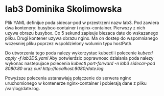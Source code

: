 # lab3 Dominika Skolimowska

Plik YAML definijue poda sidecar-pod w przestrzeni nazw lab3.
Pod zawiera dwa kontenery: busybox-container i nginx-container.
Pierwszy z nich uzywa obrazu busybox. Co 5 sekund zapisuje biezaca date do wskazanego pliku.
Drugi kontener uzywa obrazu nginx. Ma on dostep do wspomnianego wczesniej pliku poprzez wspoldzielony wolumin typu hostPath.

Do utworzenia tego poda nalezy wykorzystac kubectl i polecenie
_kubectl apply -f lab3DS.yaml_
Aby potwierdzic poprawnosc dzialania poda nalezy wykonac nastepujace polecenia
_kubectl port-forward -n lab3 sidecar-pod 8080:80_
oraz _curl http://localhost:8080/date.log_

Powyższe polecenia ustanawiają połączenie do serwera nginx uruchomionego w kontenerze nginx-container i pobierają dane z pliku /var/log/date.log.

